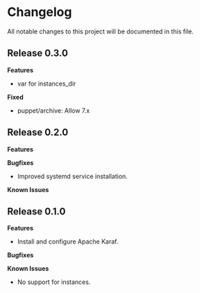 # Changelog

All notable changes to this project will be documented in this file.

## Release 0.3.0

**Features**
- var for instances_dir

**Fixed**
- puppet/archive: Allow 7.x

## Release 0.2.0

**Features**

**Bugfixes**
- Improved systemd service installation.

**Known Issues**

## Release 0.1.0

**Features**
- Install and configure Apache Karaf.

**Bugfixes**

**Known Issues**
- No support for instances.

